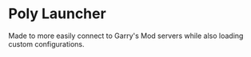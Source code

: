 # Poly Launcher
Made to more easily connect to Garry's Mod servers while also loading custom configurations.
